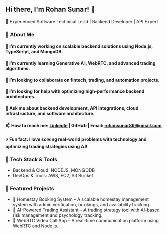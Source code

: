 ## Hi there, I'm Rohan Sunar! 👋

🚀 Experienced Software Technical Lead | Backend Developer | API Expert

### 🌟 About Me

#### 🔭 I’m currently working on scalable backend solutions using Node.js, TypeScript, and MongoDB.
#### 🌱 I’m currently learning Generative AI, WebRTC, and advanced trading algorithms.
#### 👯 I’m looking to collaborate on fintech, trading, and automation projects.
#### 🤔 I’m looking for help with optimizing high-performance backend architectures.
#### 💬 Ask me about backend development, API integrations, cloud infrastructure, and software architecture.
#### 📫 How to reach me: [LinkedIn](https://www.linkedin.com/in/rohan-sonar89/) | GitHub | Email: rohansunar89@gmail.com
#### ⚡ Fun fact: I love solving real-world problems with technology and optimizing trading strategies using AI!


### 🚀 Tech Stack & Tools
- Backend & Cloud: NODEJS, MONGODB
- DevOps & Tools: AWS, EC2, S3 Bucket

### 🚀 Featured Projects
- 🔹 Homestay Booking System – A scalable homestay management system with admin verification, bookings, and availability tracking.
- 🔹 AI-Powered Trading Assistant – A trading strategy tool with AI-based risk management and psychology tracking.
- 🔹 WebRTC Video Call App – A real-time communication platform using WebRTC and Node.js.
